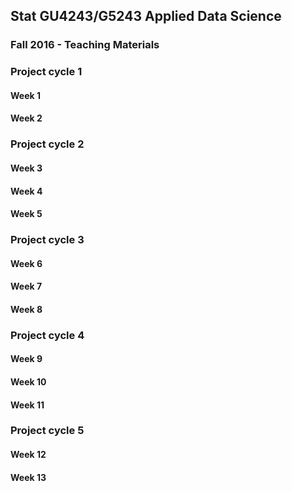 ## Stat GU4243/G5243 Applied Data Science
### Fall 2016 - Teaching Materials

### Project cycle 1
#### Week 1

#### Week 2

### Project cycle 2

#### Week 3

#### Week 4

#### Week 5

### Project cycle 3

#### Week 6

#### Week 7

#### Week 8

### Project cycle 4

#### Week 9

#### Week 10

#### Week 11

### Project cycle 5

#### Week 12

#### Week 13

